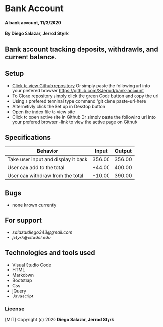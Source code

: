 # **Bank Account**

#### A bank account, 11/3/2020

#### **By Diego Salazar, Jerrod Styrk**

## Bank account tracking deposits, withdrawls, and current balance.

## Setup

- [Click to view Github repository](https://github.com/SJerrod/bank-account) Or simply paste the following url into your prefered browser https://github.com/SJerrod/bank-account
- To Clone repository simply click the green Code button and copy the url
- Using a prefered terminal type command 'git clone paste-url-here
- Alternetivly click the Set up in Desktop button
- Open the index file to view site
- [Click to open active site in Github](-link) Or simply paste the following url into your prefered browser -link to view the active page on Github

## Specifications

| Behavior                                                        | Input     | Output    |
| --------------------------------------------------------------- | --------- | --------- |
| Take user input and display it back | 356.00 | 356.00 |
| User can add to the total | +44.00 | 400.00 |
| User can withdraw from the total | -10.00 | 390.00 |


## Bugs

* none known currently

## For support

* _salazardiego343@gmail.com_
* _jstyrk@citadel.edu_

## Technologies and tools used

- Visual Studio Code
- HTML
- Markdown
- Bootstrap
- Css
- jQuery
- Javascript

### License

[MIT] Copyright (c) 2020 **Diego Salazar, Jerrod Styrk**
